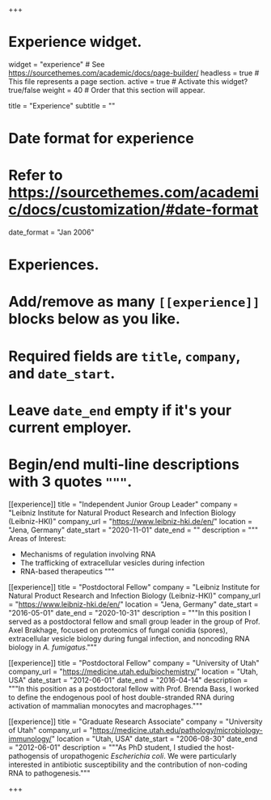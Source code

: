 +++
# Experience widget.
widget = "experience"  # See https://sourcethemes.com/academic/docs/page-builder/
headless = true  # This file represents a page section.
active = true  # Activate this widget? true/false
weight = 40  # Order that this section will appear.

title = "Experience"
subtitle = ""

# Date format for experience
#   Refer to https://sourcethemes.com/academic/docs/customization/#date-format
date_format = "Jan 2006"

# Experiences.
#   Add/remove as many `[[experience]]` blocks below as you like.
#   Required fields are `title`, `company`, and `date_start`.
#   Leave `date_end` empty if it's your current employer.
#   Begin/end multi-line descriptions with 3 quotes `"""`.
[[experience]]
  title = "Independent Junior Group Leader"
  company = "Leibniz Institute for Natural Product Research and Infection Biology (Leibniz-HKI)"
  company_url = "https://www.leibniz-hki.de/en/"
  location = "Jena, Germany"
  date_start = "2020-11-01"
  date_end = ""
  description = """
  Areas of Interest:
  
  * Mechanisms of regulation involving RNA
  * The trafficking of extracellular vesicles during infection
  * RNA-based therapeutics
  """

[[experience]]
  title = "Postdoctoral Fellow"
  company = "Leibniz Institute for Natural Product Research and Infection Biology (Leibniz-HKI)"
  company_url = "https://www.leibniz-hki.de/en/"
  location = "Jena, Germany"
  date_start = "2016-05-01"
  date_end = "2020-10-31"
  description = """In this position I served as a postdoctoral fellow and small group leader in the group of Prof. Axel Brakhage, focused on proteomics of fungal conidia (spores), extracellular vesicle biology during fungal infection, and noncoding RNA biology in _A. fumigatus_."""
  
[[experience]]
  title = "Postdoctoral Fellow"
  company = "University of Utah"
  company_url = "https://medicine.utah.edu/biochemistry/"
  location = "Utah, USA"
  date_start = "2012-06-01"
  date_end = "2016-04-14"
  description = """In this position as a postdoctoral fellow with Prof. Brenda Bass, I worked to define the endogenous pool of host double-stranded RNA during activation of mammalian monocytes and macrophages."""
  
[[experience]]
  title = "Graduate Research Associate"
  company = "University of Utah"
  company_url = "https://medicine.utah.edu/pathology/microbiology-immunology/"
  location = "Utah, USA"
  date_start = "2006-08-30"
  date_end = "2012-06-01"
  description = """As  PhD student, I studied the host-pathogensis of uropathogenic *Escherichia coli*. We were particularly interested in antibiotic susceptibility and the contribution of non-coding RNA to pathogenesis."""

+++
